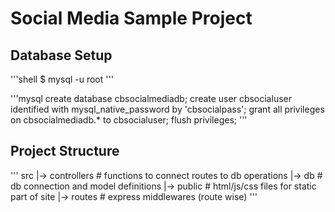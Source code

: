 # Social Media Sample Project

## Database Setup

'''shell
$ mysql -u root
'''

'''mysql
create database cbsocialmediadb;
create user cbsocialuser identified with mysql_native_password by 'cbsocialpass';
grant all privileges on cbsocialmediadb.\* to cbsocialuser;
flush privileges;
'''

## Project Structure

'''
src
|-> controllers # functions to connect routes to db operations
|-> db # db connection and model definitions
|-> public # html/js/css files for static part of site
|-> routes # express middlewares (route wise)
'''

